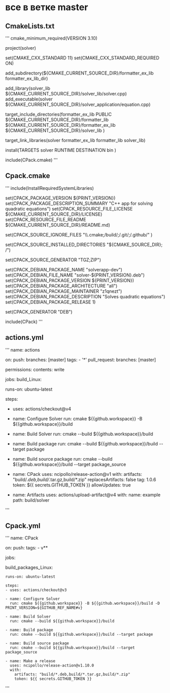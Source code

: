 # все в ветке master
## CmakeLists.txt
'''
cmake_minimum_required(VERSION 3.10)

project(solver)

set(CMAKE_CXX_STANDARD 11)
set(CMAKE_CXX_STANDARD_REQUIRED ON)


add_subdirectory(${CMAKE_CURRENT_SOURCE_DIR}/formatter_ex_lib formatter_ex_lib_dir)

add_library(solver_lib ${CMAKE_CURRENT_SOURCE_DIR}/solver_lib/solver.cpp)
add_executable(solver ${CMAKE_CURRENT_SOURCE_DIR}/solver_application/equation.cpp)

target_include_directories(formatter_ex_lib PUBLIC
${CMAKE_CURRENT_SOURCE_DIR}/formatter_lib
${CMAKE_CURRENT_SOURCE_DIR}/formatter_ex_lib
${CMAKE_CURRENT_SOURCE_DIR}/solver_lib
)

target_link_libraries(solver formatter_ex_lib formatter_lib solver_lib)

install(TARGETS solver
    RUNTIME DESTINATION bin
)

include(CPack.cmake)
'''
## Cpack.cmake
'''
include(InstallRequiredSystemLibraries)

set(CPACK_PACKAGE_VERSION ${PRINT_VERSION})
set(CPACK_PACKAGE_DESCRIPTION_SUMMARY "C++ app for solving quadratic equations")
set(CPACK_RESOURCE_FILE_LICENSE ${CMAKE_CURRENT_SOURCE_DIR}/LICENSE)
set(CPACK_RESOURCE_FILE_README ${CMAKE_CURRENT_SOURCE_DIR}/README.md)

set(CPACK_SOURCE_IGNORE_FILES 
"\\\\.cmake;/build/;/.git/;/.github/"
)

set(CPACK_SOURCE_INSTALLED_DIRECTORIES "${CMAKE_SOURCE_DIR}; /")

set(CPACK_SOURCE_GENERATOR "TGZ;ZIP")

set(CPACK_DEBIAN_PACKAGE_NAME "solverapp-dev")
set(CPACK_DEBIAN_FILE_NAME "solver-${PRINT_VERSION}.deb")
set(CPACK_DEBIAN_PACKAGE_VERSION ${PRINT_VERSION})
set(CPACK_DEBIAN_PACKAGE_ARCHITECTURE "all")
set(CPACK_DEBIAN_PACKAGE_MAINTAINER "z1qnezt")
set(CPACK_DEBIAN_PACKAGE_DESCRIPTION "Solves quadratic equations")
set(CPACK_DEBIAN_PACKAGE_RELEASE 1)

set(CPACK_GENERATOR "DEB")

include(CPack)
'''
## actions.yml
'''
name: actions

on:
 push:
  branches: [master]
  tags:
     - '*'
 pull_request:
  branches: [master]

permissions:
  contents: write



jobs: 
 build_Linux:

  runs-on: ubuntu-latest

  steps:
  - uses: actions/checkout@v4

  - name: Configure Solver
    run: cmake ${{github.workspace}} -B ${{github.workspace}}/build

  - name: Build Solver
    run: cmake --build ${{github.workspace}}/build
    
  - name: Build package
    run: cmake --build ${{github.workspace}}/build --target package

  - name: Build source package
    run: cmake --build ${{github.workspace}}/build --target package_source

  - name: CPack
    uses: ncipollo/release-action@v1
    with:
        artifacts: "build/*.deb,build/*.tar.gz,build/*.zip"
        replacesArtifacts: false
        tag: 1.0.6
        token: ${{ secrets.GITHUB_TOKEN }}
        allowUpdates: true

  - name: Artifacts
    uses: actions/upload-artifact@v4
    with:
        name: example
        path: build/solver

'''
## Cpack.yml
'''
name: CPack

on:
 push:
   tags:
     - v**

jobs: 

  build_packages_Linux:

    runs-on: ubuntu-latest

    steps:
    - uses: actions/checkout@v3

    - name: Configure Solver
      run: cmake ${{github.workspace}} -B ${{github.workspace}}/build -D PRINT_VERSION=${GITHUB_REF_NAME#v}

    - name: Build Solver
      run: cmake --build ${{github.workspace}}/build

    - name: Build package
      run: cmake --build ${{github.workspace}}/build --target package

    - name: Build source package
      run: cmake --build ${{github.workspace}}/build --target package_source

    - name: Make a release
      uses: ncipollo/release-action@v1.10.0
      with:
        artifacts: "build/*.deb,build/*.tar.gz,build/*.zip"
        token: ${{ secrets.GITHUB_TOKEN }}
'''
